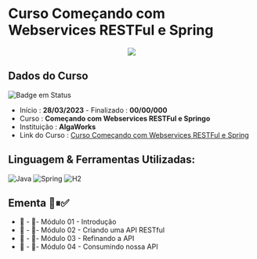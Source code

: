 # Curso Começando com Webservices RESTFul e Spring

<div align="center">
  <img src="https://user-images.githubusercontent.com/125761885/228406514-dbc9c398-0d92-4ed1-8485-852682991fa0.png" >
</div>

## Dados do Curso
![Badge em Status](https://img.shields.io/badge/STATUS-INICIADO-green?style=for-the-badge)

* Início :  <b>28/03/2023</b> - Finalizado : <b>00/00/000 </b>
* Curso : <b>Começando com Webservices RESTFul e Springo</b>
* Instituição : <b>AlgaWorks</b>
* Link do Curso : [Curso Começando com Webservices RESTFul e Spring](https://www.algaworks.com/)

## Linguagem & Ferramentas Utilizadas: 

![Java](https://img.shields.io/badge/java-%23ED8B00.svg?style=for-the-badge&logo=java&logoColor=white)
![Spring](https://img.shields.io/badge/spring-%236DB33F.svg?style=for-the-badge&logo=spring&logoColor=white)
![H2](https://img.shields.io/badge/H2%20Database-151F97?style=for-the-badge&logoColor=white)

## Ementa 🔳⏸✅
* 🔳 - 📁- Módulo 01 - Introdução
* 🔳 - 📁- Módulo 02 - Criando uma API RESTful
* 🔳 - 📁- Módulo 03 - Refinando a API
* 🔳 - 📁- Módulo 04 - Consumindo nossa API
